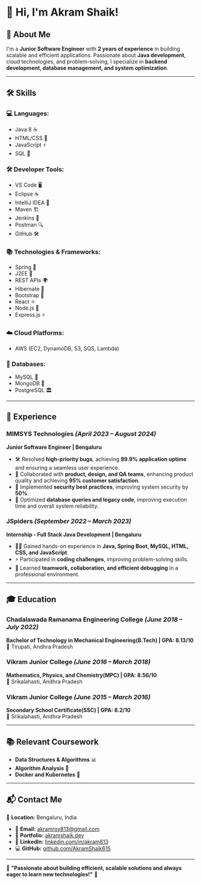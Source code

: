 # 👋 Hi, I'm Akram Shaik!  

## 🚀 About Me  
I'm a **Junior Software Engineer** with **2 years of experience** in building scalable and efficient applications. Passionate about **Java development**, cloud technologies, and problem-solving, I specialize in **backend development, database management, and system optimization**.  

---

## 🛠️ Skills  

### **💻 Languages:**  
- Java 8 ☕  
- HTML/CSS 🎨  
- JavaScript ⚡  
- SQL 💾  

### **🛠️ Developer Tools:**  
- VS Code 🖥️  
- Eclipse ☕  
- IntelliJ IDEA 🚀  
- Maven 🏗️  
- Jenkins 🔄  
- Postman 🔍  
- GitHub 🛠️  

### **📚 Technologies & Frameworks:**  
- Spring 🌱  
- J2EE 🔗  
- REST APIs 🌍  
- Hibernate 🔄  
- Bootstrap 🎨  
- React ⚛️  
- Node.js 🚀  
- Express.js ⚡  

### **☁️ Cloud Platforms:**  
- AWS (EC2, DynamoDB, S3, SQS, Lambda)  

### **📂 Databases:**  
- MySQL 🐬  
- MongoDB 🍃  
- PostgreSQL 🏛️  

---

## 💼 Experience  

### **MIMSYS Technologies** *(April 2023 – August 2024)*  
**Junior Software Engineer | Bengaluru**  
- 🛠️ Resolved **high-priority bugs**, achieving **99.9% application uptime** and ensuring a seamless user experience.  
- 🤝 Collaborated with **product, design, and QA teams**, enhancing product quality and achieving **95% customer satisfaction**.  
- 🔐 Implemented **security best practices**, improving system security by **50%**.  
- 🚀 Optimized **database queries and legacy code**, improving execution time and overall system reliability.  

### **JSpiders** *(September 2022 – March 2023)*  
**Internship - Full Stack Java Development | Bengaluru**  
- 👨‍💻 Gained hands-on experience in **Java, Spring Boot, MySQL, HTML, CSS, and JavaScript**.  
- ⚡ Participated in **coding challenges**, improving problem-solving skills.  
- 🤝 Learned **teamwork, collaboration, and efficient debugging** in a professional environment.  

---

## 🎓 Education  

### **Chadalawada Ramanama Engineering College** *(June 2018 – July 2022)*  
**Bachelor of Technology in Mechanical Engineering(B.Tech) | GPA: 8.13/10**  
📍 Tirupati, Andhra Pradesh 

### **Vikram Junior College** *(June 2016 – March 2018)*  
**Mathematics, Physics, and Chemistry(MPC) | GPA: 8.56/10**  
📍 Srikalahasti, Andhra Pradesh 

### **Vikram Junior College** *(June 2015 – March 2016)*  
**Secondary School Certificate(SSC) | GPA: 8.2/10**  
📍 Srikalahasti, Andhra Pradesh 

---

## 📚 Relevant Coursework  
- **Data Structures & Algorithms** 📊  
- **Algorithm Analysis** 🧠  
- **Docker and Kubernetes** 🐳  

---

## 📬 Contact Me  
📍 **Location:** Bengaluru, India 
- 📧 **Email:** akramroy813@gmail.com  
- 🔗 **Portfolio:** [akramshaik.dev](https://akramshaik615.github.io/MyPortfolio/)
- 🔗 **LinkedIn:** [linkedin.com/in/akram813](https://www.linkedin.com/in/shaik-akram-3a6429228/)  
- 💻 **GitHub:** [github.com/AkramShaik615](https://github.com/AkramShaik615)  

---

🌟 **"Passionate about building efficient, scalable solutions and always eager to learn new technologies!"** 🚀  
